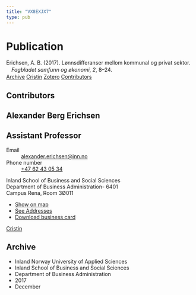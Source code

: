 ```yaml
---
title: "VX8EXJX7"
type: pub
---
```

<h1>Publication</h1>
<article id="csl-bib-container-VX8EXJX7" class="csl-bib-container">
  <div class="csl-bib-body" style="line-height: 1.35; padding-left: 1em; text-indent:-1em;">
  <div class="csl-entry">Erichsen, A. B. (2017). L&#xF8;nnsdifferanser mellom kommunal og privat sektor. <i>Fagbladet samfunn og &#xF8;konomi</i>, <i>2</i>, 8&#x2013;24.</div>
</div>
  <div class="csl-bib-buttons">
    <a href="#taxonomy-article-VX8EXJX7" class="csl-bib-button">Archive</a>
    <a href="https://app.cristin.no/results/show.jsf?id=1530841" alt="Cristin URL" class="csl-bib-button">Cristin</a>
    <a href="http://zotero.org/groups/5402882/items/VX8EXJX7" alt="Zotero URL" class="csl-bib-button">Zotero</a>
    <a href="#contributors-article-VX8EXJX7" class="csl-bib-button">Contributors</a>
  </div>
  <div id="csl-bib-meta-container-VX8EXJX7"></div>
</article>
<div id="csl-bib-meta-VX8EXJX7" class="csl-bib-meta">
  <article id="contributors-article-VX8EXJX7" class="contributors-article">
    <h1>Contributors</h1>
    <div class="personas"> <div class="vrtx-hinn-person-card"> <div class="photo"> <i class="lar la-user-circle missing-person"></i> </div> <div class="info"> <hgroup><h1>Alexander Berg Erichsen</h1> <h2>Assistant Professor</h2> </hgroup><dl> <dt>Email</dt> <dd> <a href="mailto:alexander.erichsen@inn.no">alexander.erichsen@inn.no</a> </dd> <dt>Phone number</dt> <dd><a href="tel:+4762430534"> +47 62 43 05 34 </a></dd> </dl> <p> Inland School of Business and Social Sciences<br> Department of Business Administration- 6401<br> Campus Rena, Room 3Ø011 </p> <ul class="vrtx-hinn-links"> <li><a href="https://www.google.com/maps?q=61.13620,11.37454">Show on map</a></li> <li><a href="https://www.inn.no/english/find-an-employee/alexander-erichsen.html#vrtx-hinn-addresses">See Addresses</a></li> <li><a href="https://www.inn.no/english/find-an-employee/alexander-erichsen.html?vrtx=vcf">Download business card</a></li> </ul> </div> </div> <a href="https://app.cristin.no/persons/show.jsf?id=605885" alt="Cristin URL" class="personas-cristin">Cristin</a> </div>
  </article>
  <article id="taxonomy-article-VX8EXJX7" class="taxonomy-article">
    <h1>Archive</h1>
    <ul>
      <li>Inland Norway University of Applied Sciences</li>
      <li>Inland School of Business and Social Sciences</li>
      <li>Department of Business Administration</li>
      <li>2017</li>
      <li>December</li>
    </ul>
  </article>
</div>
